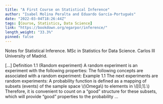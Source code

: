 ```yaml
---
title: "A First Course on Statistical Inference"
author: "Isabel Molina Peralta and Eduardo García-Portugués"
date: "2022-03-04T18:26:44Z"
tags: [Course, Statistics, Data Science]
link: "https://bookdown.org/egarpor/inference/"
length_weight: "33.3%"
pinned: false
---
```


<p>Notes for Statistical Inference. MSc in Statistics for Data Science.
Carlos III University of Madrid.</p> [...] Definition 1.1 (Random experiment) A random experiment is an experiment with the following properties: The following concepts are associated with a random experiment: Example 1.1 The next experiments are random experiments: A probability function is defined as a mapping of subsets (events) of the sample space \(\Omega\) to elements in \([0,1].\) Therefore, it is convenient to count on a “good” structure for these subsets, which will provide “good” properties to the probability ...
